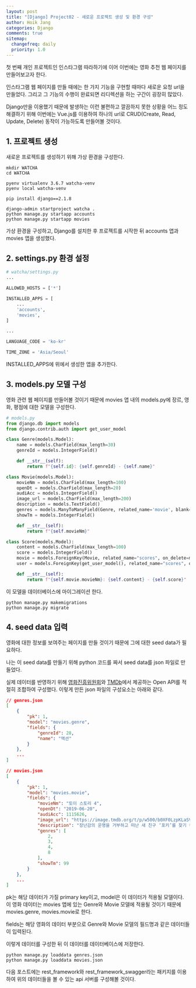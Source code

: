 ```yaml
---
layout: post
title: "[Django] Project02 - 새로운 프로젝트 생성 및 환경 구성"
author: Hoik Jang
categories: Django
comments: true
sitemap:
  changefreq: daily
  priority: 1.0
---
```


첫 번째 개인 프로젝트인 인스타그램 따라하기에 이어 이번에는 영화 추천 웹 페이지를 만들어보고자 한다.

인스타그램 웹 페이지를 만들 때에는 한 가지 기능을 구현할 때마다 새로운 요청 url을 만들었다. 그리고 그 기능의 수행이 완료되면 리디렉션을 하는 구간이 굉장히 많았다.

Django만을 이용했기 때문에 발생하는 이런 불편하고 깔끔하지 못한 상황을 어느 정도 해결하기 위해 이번에는 Vue.js를 이용하여 하나의 url로 CRUD(Create, Read, Update, Delete) 동작이 가능하도록 만들어볼 것이다.



## 1. 프로젝트 생성

새로운 프로젝트를 생성하기 위해 가상 환경을 구성한다.

```shell
mkdir WATCHA
cd WATCHA

pyenv virtualenv 3.6.7 watcha-venv
pyenv local watcha-venv

pip install django==2.1.8

django-admin startproject watcha .
python manage.py startapp accounts
python manage.py startapp movies
```

가상 환경을 구성하고, Django를 설치한 후 프로젝트를 시작한 뒤 accounts 앱과 movies 앱을 생성했다.



## 2. settings.py 환경 설정

```python
# watcha/settings.py
...

ALLOWED_HOSTS = ['*']

INSTALLED_APPS = [
    ...
    'accounts',
    'movies',
]

...

LANGUAGE_CODE = 'ko-kr'

TIME_ZONE = 'Asia/Seoul'
```

INSTALLED_APPS에 위에서 생성한 앱을 추가한다.



## 3. models.py 모델 구성

영화 관련 웹 페이지를 만들어볼 것이기 때문에 movies 앱 내의 models.py에 장르, 영화, 평점에 대한 모델을 구성한다.

```python
# models.py
from django.db import models
from django.contrib.auth import get_user_model

class Genre(models.Model):
    name = models.CharField(max_length=30)
    genreId = models.IntegerField()

    def __str__(self):
        return f"{self.id}: {self.genreId} - {self.name}"

class Movie(models.Model):
    movieNm = models.CharField(max_length=100)
    openDt = models.CharField(max_length=20)
    audiAcc = models.IntegerField()
    image_url = models.CharField(max_length=200)
    description = models.TextField()
    genres = models.ManyToManyField(Genre, related_name='movie', blank=True)
    showTm = models.IntegerField()

    def __str__(self):
        return f"{self.movieNm}"

class Score(models.Model):
    content = models.CharField(max_length=100)
    score = models.IntegerField()
    movie = models.ForeignKey(Movie, related_name="scores", on_delete=models.CASCADE)
    user = models.ForeignKey(get_user_model(), related_name="scores", on_delete=models.CASCADE)

    def __str__(self):
        return f"{self.movie.movieNm}: {self.content} - {self.score}"
```

이 모델을 데이터베이스에 마이그레이션 한다.

```shell
python manage.py makemigrations
python manage.py migrate
```



## 4. seed data 입력

영화에 대한 정보를 보여주는 페이지를 만들 것이기 때문에 그에 대한 seed data가 필요하다.

나는 이 seed data를 만들기 위해 python 코드를 짜서 seed data를 json 파일로 만들었다.

실제 데이터를 반영하기 위해 [영화진흥위원회](<http://www.kobis.or.kr/kobisopenapi/homepg/main/main.do>)와 [TMDb](<https://developers.themoviedb.org/>)에서 제공하는 Open API를 적절히 조합하여 구성했다.
이렇게 만든 json 파일의 구성요소는 아래와 같다.

```json
// genres.json
[
	{
		"pk": 1,
		"model": "movies.genre",
		"fields": {
			"genreId": 28,
			"name": "액션"
		}
	},
    ...
]
```

```json
// movies.json
[
	{
		"pk": 1,
		"model": "movies.movie",
		"fields": {
			"movieNm": "토이 스토리 4",
			"openDt": "2019-06-20",
			"audiAcc": 1115626,
			"image_url": "https://image.tmdb.org/t/p/w500/b0XF0LzpKLaSVsY9dlUIZP2BdT6.jpg",
			"description": "장난감의 운명을 거부하고 떠난 새 친구 ‘포키’를 찾기 위해 길 위에 나선 ‘우디’는 우연히 오랜 친구 ‘보핍’을 만나고 그녀를 통해 새로운 세상에 눈을 뜨게 된다. 한편, ‘버즈’와 친구들은 사라진 ‘우디’와 ‘포키’를 찾아 세상 밖 위험천만한 모험을 떠나게 되는데… 당신이 기다려온 그들의 진짜 이야기가 공개된다!",
			"genres": [
				2,
				3,
				4,
				8
			],
			"showTm": 99
		}
	},
    ...
]
```

pk는 해당 데이터가 가질 primary key이고, model은 이 데이터가 적용될 모델이다. 이 영화 데이터는 movies 앱에 있는 Genre와 Movie 모델에 적용될 것이기 때문에 movies.genre, movies.movie로 한다.

fields는 해당 영화의 데이터 부분으로 Genre와 Movie 모델의 필드명과 같은 데이터들이 입력된다.

이렇게 데이터를 구성한 뒤 이 데이터를 데이터베이스에 저장한다.

```shell
python manage.py loaddata genres.json
python manage.py loaddata movies.json
```



다음 포스트에는 rest_framework와 rest_framework_swagger라는 패키지를 이용하여 위의 데이터들을 볼 수 있는 api 서버를 구성해볼 것이다.
